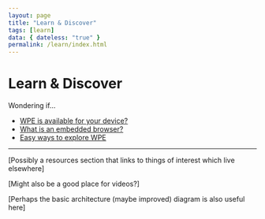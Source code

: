 ```yaml
---
layout: page
title: "Learn & Discover"
tags: [learn]
data: { dateless: "true" }
permalink: /learn/index.html
--- 
```


# Learn & Discover

Wondering if…

* [WPE is available for your device?](/about/supported-hardware.html)
* [What is an embedded browser?](what-is-embedded.html)
* [Easy ways to explore WPE](explore-wpe.html)

---

[Possibly a resources section that links to things of interest which live elsewhere]

[Might also be a good place for videos?]

[Perhaps the basic architecture (maybe improved) diagram is also useful here]